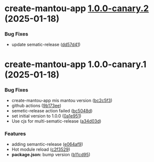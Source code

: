 # create-mantou-app [1.0.0-canary.2](https://github.com/ppenter/mantou/compare/create-mantou-app@1.0.0-canary.1...create-mantou-app@1.0.0-canary.2) (2025-01-18)


### Bug Fixes

* update sematic-release ([dd57d41](https://github.com/ppenter/mantou/commit/dd57d41d27896afdf11bc43cd46617e8d9300d60))

# create-mantou-app 1.0.0-canary.1 (2025-01-18)


### Bug Fixes

* create-mantou-app mis mantou version ([bc2c5f3](https://github.com/ppenter/mantou/commit/bc2c5f30568c5c0fb537307f3b7be9cc53dc2d8f))
* github actions ([9b173ee](https://github.com/ppenter/mantou/commit/9b173eee2ebda4e7a7509ccec661cb00ca1550e6))
* semetic-release action failed ([bc5048d](https://github.com/ppenter/mantou/commit/bc5048dbdbf3bf9980f0480e9b1ab893d6030a7a))
* set initial version to 1.0.0 ([0a1e951](https://github.com/ppenter/mantou/commit/0a1e951d9831371eb2dd03010d624d1be90a47db))
* Use cjs for multi-sematic-release ([a34d03d](https://github.com/ppenter/mantou/commit/a34d03dd4fcf764824b2b08d1e21e0c73c28d54f))


### Features

*  adding semantic-release ([e064af9](https://github.com/ppenter/mantou/commit/e064af95dc2b4715a7142b349f2d78beb3692c6a))
* Hot module reload ([c2f3529](https://github.com/ppenter/mantou/commit/c2f352991f36f112d3ce2664db32103deebdb2b0))
* **package.json:** bump version ([b11cd95](https://github.com/ppenter/mantou/commit/b11cd95a91c949e8a080197eb73d1b0fd30029dd))
